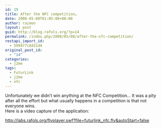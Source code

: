 ```yaml
---
id: 19
title: After the NFC competition…
date: 2008-05-08T01:05:08+00:00
author: raimon
layout: post
guid: http://blog.rafols.org/?p=14
permalink: /index.php/2008/05/08/after-the-nfc-competition/
restapi_import_id:
  - 599477c8431d4
original_post_id:
  - "14"
categories:
  - j2me
tags:
  - FuturLink
  - j2me
  - nfc
---
```

Unfortunately we didn’t win anything at the NFC Competition… It was a pity after all the effort but what usually happens in a competition is that not everyone wins.  
Here is a video capture of the application:

<http://labs.rafols.org/flvplayer.swf?file=futurlink_nfc.flv&autoStart=false>